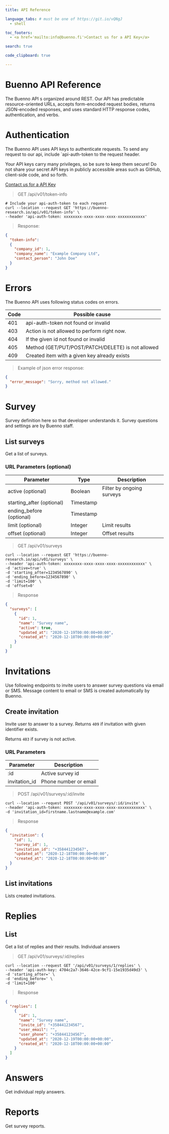 ```yaml
---
title: API Reference

language_tabs: # must be one of https://git.io/vQNgJ
  - shell

toc_footers:
  - <a href='mailto:info@buenno.fi'>Contact us for a API Key</a>

search: true

code_clipboard: true

---
```


# Buenno API Reference

The Buenno API s organized around REST. Our API has predictable resource-oriented URLs, accepts form-encoded request bodies, returns JSON-encoded responses, and uses standard HTTP response codes, authentication, and verbs.

# Authentication

The Buenno API uses API keys to authenticate requests. To send any request to our api, include `api-auth-token to the request header.

Your API keys carry many privileges, so be sure to keep them secure! Do not share your secret API keys in publicly accessible areas such as GitHub, client-side code, and so forth.

<a href='mailto:info@buenno.fi'>Contact us for a API Key</a>

> GET /api/v01/token-info

```shell
# Include your api-auth-token to each request
curl --location --request GET 'https://buenno-research.io/api/v01/token-info' \
--header 'api-auth-token: xxxxxxxx-xxxx-xxxx-xxxx-xxxxxxxxxxxx'
```

> Response:

```json
{
  "token-info": 
  {
    "company_id": 1,
    "company_name": "Example Company Ltd",
    "contact_person": "John Doe"
  }
}
```

# Errors

The Buenno API uses following status codes on errors.

Code | Possible cause
--------- | ---- 
401 | api-auth-token not found or invalid
403 | Action is not allowed to perform right now.
404 | If the given id not found or invalid
405 | Method (GET/PUT/POST/PATCH/DELETE) is not allowed
409 | Created item with a given key already exists

> Example of json error response:

```json
{
  "error_message": "Sorry, method not allowed."
}
```

# Survey

Survey definition here so that developer understands it. Survey questions and settings are by Buenno staff.

## List surveys

Get a list of surveys.

### URL Parameters (optional)

Parameter | Type | Description
--------- | ---- | -----------
active (optional) | Boolean | Filter by ongoing surveys
starting_after (optional) | Timestamp | 
ending_before (optional) | Timestamp |
limit (optional) | Integer | Limit results
offset (optional) | Integer | Offset results

> GET /api/v01/surveys

```shell
curl --location --request GET 'https://buenno-research.io/api/v01/surveys' \
--header 'api-auth-token: xxxxxxxx-xxxx-xxxx-xxxx-xxxxxxxxxxxx' \
-d 'active=true' \
-d 'starting_after=1234567890' \
-d 'ending_before=1234567890' \
-d 'limit=100' \
-d 'offset=0'
```

> Response

```json
{
  "surveys": [
    {
      "id": 1,
      "name": "Survey name",
      "active": true,
      "updated_at": "2020-12-19T00:00:00+00:00",
      "created_at": "2020-12-18T00:00:00+00:00"
    }
  ]
}
```

# Invitations

Use following endpoints to invite users to answer survey questions via email or SMS. Message content to email or SMS is created automatically by Buenno.

## Create invitation

Invite user to answer to a survey. Returns `409` if invitation with given identifier exists.

Returns `403` if survey is not active.

### URL Parameters

Parameter | Description
--------- | -----------
:id | Active survey id
invitation_id | Phone number or email

> POST /api/v01/surveys/:id/invite

```shell
curl --location --request POST '/api/v01/surveys/:id/invite' \
--header 'api-auth-token: xxxxxxxx-xxxx-xxxx-xxxx-xxxxxxxxxxxx' \
-d 'invitation_id=firstname.lastname@example.com'
```

> Response

```json
{
  "invitation": {
    "id": 1,
    "survey_id": 1,
    "invitation_id": "+358441234567",
    "updated_at": "2020-12-18T00:00:00+00:00",
    "created_at": "2020-12-18T00:00:00+00:00"
  }
}
```

## List invitations

Lists created invitations.

# Replies

## List

Get a list of replies and their results. Individual answers

> GET /api/v01/surveys/:id/replies

```shell
curl --location --request GET '/api/v01/surveys/1/replies' \
--header 'api-auth-key: 4704c2a7-3646-42ce-9cf1-15e1935d49d3' \
-d 'starting_after=' \
-d 'ending_before=' \
-d 'limit=100'
```

> Response

```json
{
  "replies": [
    {
      "id": 1,
      "name": "Survey name",
      "invite_id": "+358441234567",
      "user_email": "",
      "user_phone": "+358441234567",
      "updated_at": "2020-12-19T00:00:00+00:00",
      "created_at": "2020-12-18T00:00:00+00:00"
    }
  ]
}
```

# Answers

Get individual reply answers.

# Reports

Get survey reports.
